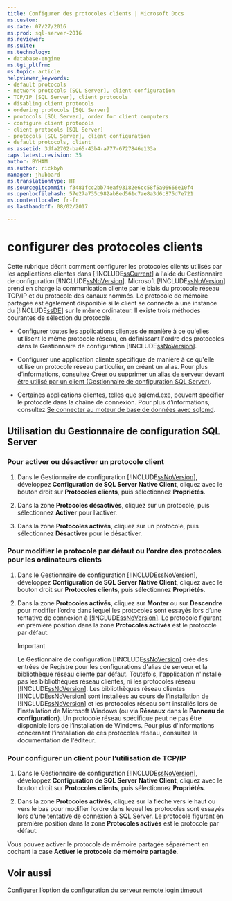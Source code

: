 ```yaml
---
title: Configurer des protocoles clients | Microsoft Docs
ms.custom: 
ms.date: 07/27/2016
ms.prod: sql-server-2016
ms.reviewer: 
ms.suite: 
ms.technology:
- database-engine
ms.tgt_pltfrm: 
ms.topic: article
helpviewer_keywords:
- default protocols
- network protocols [SQL Server], client configuration
- TCP/IP [SQL Server], client protocols
- disabling client protocols
- ordering protocols [SQL Server]
- protocols [SQL Server], order for client computers
- configure client protocols
- client protocols [SQL Server]
- protocols [SQL Server], client configuration
- default protocols, client
ms.assetid: 3dfa2702-ba65-43b4-a777-6727846e133a
caps.latest.revision: 35
author: BYHAM
ms.author: rickbyh
manager: jhubbard
ms.translationtype: HT
ms.sourcegitcommit: f3481fcc2bb74eaf93182e6cc58f5a06666e10f4
ms.openlocfilehash: 57e27a735c982ab8ed561c7ae8a3d6c875d7e721
ms.contentlocale: fr-fr
ms.lasthandoff: 08/02/2017

---
```

# configurer des protocoles clients
  Cette rubrique décrit comment configurer les protocoles clients utilisés par les applications clientes dans [!INCLUDE[ssCurrent](../../includes/sscurrent-md.md)] à l'aide du Gestionnaire de configuration [!INCLUDE[ssNoVersion](../../includes/ssnoversion-md.md)]. Microsoft [!INCLUDE[ssNoVersion](../../includes/ssnoversion-md.md)] prend en charge la communication cliente par le biais du protocole réseau TCP/IP et du protocole des canaux nommés. Le protocole de mémoire partagée est également disponible si le client se connecte à une instance du [!INCLUDE[ssDE](../../includes/ssde-md.md)] sur le même ordinateur. Il existe trois méthodes courantes de sélection du protocole.  
  
-   Configurer toutes les applications clientes de manière à ce qu'elles utilisent le même protocole réseau, en définissant l'ordre des protocoles dans le Gestionnaire de configuration [!INCLUDE[ssNoVersion](../../includes/ssnoversion-md.md)].  
  
-   Configurer une application cliente spécifique de manière à ce qu'elle utilise un protocole réseau particulier, en créant un alias. Pour plus d’informations, consultez [Créer ou supprimer un alias de serveur devant être utilisé par un client &#40;Gestionnaire de configuration SQL Server&#41;](../../database-engine/configure-windows/create-or-delete-a-server-alias-for-use-by-a-client.md).  
  
-   Certaines applications clientes, telles que sqlcmd.exe, peuvent spécifier le protocole dans la chaîne de connexion. Pour plus d’informations, consultez [Se connecter au moteur de base de données avec sqlcmd](../../relational-databases/scripting/sqlcmd-connect-to-the-database-engine.md).  
  
##  <a name="SSMSProcedure"></a> Utilisation du Gestionnaire de configuration SQL Server  
  
###  <a name="EnableDisable"></a> Pour activer ou désactiver un protocole client  
  
1.  Dans le Gestionnaire de configuration [!INCLUDE[ssNoVersion](../../includes/ssnoversion-md.md)], développez **Configuration de SQL Server Native Client**, cliquez avec le bouton droit sur **Protocoles clients**, puis sélectionnez **Propriétés**.  
  
2.  Dans la zone **Protocoles désactivés**, cliquez sur un protocole, puis sélectionnez **Activer** pour l’activer.  
  
3.  Dans la zone **Protocoles activés**, cliquez sur un protocole, puis sélectionnez **Désactiver** pour le désactiver.  
  
###  <a name="ChangeDefault"></a> Pour modifier le protocole par défaut ou l’ordre des protocoles pour les ordinateurs clients  
  
1.  Dans le Gestionnaire de configuration [!INCLUDE[ssNoVersion](../../includes/ssnoversion-md.md)], développez **Configuration de SQL Server Native Client**, cliquez avec le bouton droit sur **Protocoles clients**, puis sélectionnez **Propriétés**.  
  
2.  Dans la zone **Protocoles activés**, cliquez sur **Monter** ou sur **Descendre** pour modifier l’ordre dans lequel les protocoles sont essayés lors d’une tentative de connexion à [!INCLUDE[ssNoVersion](../../includes/ssnoversion-md.md)]. Le protocole figurant en première position dans la zone **Protocoles activés** est le protocole par défaut.  
  
    > [!IMPORTANT]  
    >  Le Gestionnaire de configuration [!INCLUDE[ssNoVersion](../../includes/ssnoversion-md.md)] crée des entrées de Registre pour les configurations d'alias de serveur et la bibliothèque réseau cliente par défaut. Toutefois, l'application n'installe pas les bibliothèques réseau clientes, ni les protocoles réseau [!INCLUDE[ssNoVersion](../../includes/ssnoversion-md.md)]. Les bibliothèques réseau clientes [!INCLUDE[ssNoVersion](../../includes/ssnoversion-md.md)] sont installées au cours de l’installation de [!INCLUDE[ssNoVersion](../../includes/ssnoversion-md.md)] et les protocoles réseau sont installés lors de l’installation de Microsoft Windows (ou via **Réseaux** dans le **Panneau de configuration**). Un protocole réseau spécifique peut ne pas être disponible lors de l’installation de Windows. Pour plus d'informations concernant l’installation de ces protocoles réseau, consultez la documentation de l'éditeur.  
  
###  <a name="Configure"></a> Pour configurer un client pour l’utilisation de TCP/IP  
  
1.  Dans le Gestionnaire de configuration [!INCLUDE[ssNoVersion](../../includes/ssnoversion-md.md)], développez **Configuration de SQL Server Native Client**, cliquez avec le bouton droit sur **Protocoles clients**, puis sélectionnez **Propriétés**.  
  
2.  Dans la zone **Protocoles activés**, cliquez sur la flèche vers le haut ou vers le bas pour modifier l’ordre dans lequel les protocoles sont essayés lors d’une tentative de connexion à SQL Server. Le protocole figurant en première position dans la zone **Protocoles activés** est le protocole par défaut.  
  
 Vous pouvez activer le protocole de mémoire partagée séparément en cochant la case **Activer le protocole de mémoire partagée**.  
  
## Voir aussi  
 [Configurer l’option de configuration du serveur remote login timeout](../../database-engine/configure-windows/configure-the-remote-login-timeout-server-configuration-option.md)  
  
  

